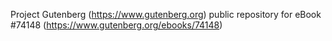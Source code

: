 Project Gutenberg (https://www.gutenberg.org) public repository for eBook #74148 (https://www.gutenberg.org/ebooks/74148)
